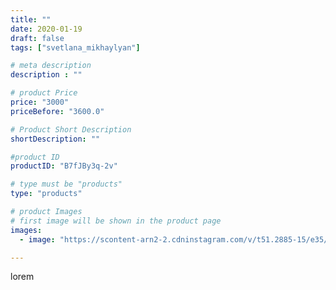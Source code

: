 ```yaml
---
title: ""
date: 2020-01-19
draft: false
tags: ["svetlana_mikhaylyan"]

# meta description
description : ""

# product Price
price: "3000"
priceBefore: "3600.0"

# Product Short Description
shortDescription: ""

#product ID
productID: "B7fJBy3q-2v"

# type must be "products"
type: "products"

# product Images
# first image will be shown in the product page
images:
  - image: "https://scontent-arn2-2.cdninstagram.com/v/t51.2885-15/e35/83780992_452790942266504_3470087433193326946_n.jpg?se=7&tp=1&_nc_ht=scontent-arn2-2.cdninstagram.com&_nc_cat=108&_nc_ohc=mDO_6U0DM-QAX9bYJr0&oh=0b480db902258c21c66c79232b06ed75&oe=60754D16&ig_cache_key=MjIyNDUzNjQ0NjcwMzQ5NjYyMw%3D%3D.2"

---
```

lorem
